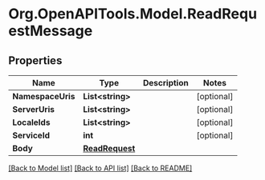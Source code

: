 # Org.OpenAPITools.Model.ReadRequestMessage

## Properties

Name | Type | Description | Notes
------------ | ------------- | ------------- | -------------
**NamespaceUris** | **List&lt;string&gt;** |  | [optional] 
**ServerUris** | **List&lt;string&gt;** |  | [optional] 
**LocaleIds** | **List&lt;string&gt;** |  | [optional] 
**ServiceId** | **int** |  | [optional] 
**Body** | [**ReadRequest**](ReadRequest.md) |  | 

[[Back to Model list]](../README.md#documentation-for-models) [[Back to API list]](../README.md#documentation-for-api-endpoints) [[Back to README]](../README.md)

